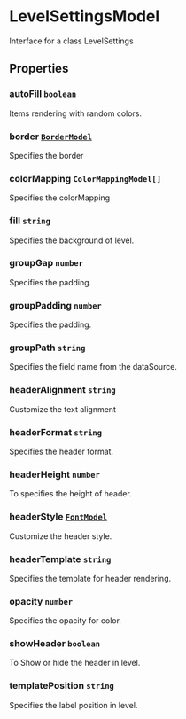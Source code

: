# LevelSettingsModel

Interface for a class LevelSettings

## Properties

### autoFill `boolean`

Items rendering with random colors.

### border [`BorderModel`](./api-borderModel.html)

Specifies the border

### colorMapping `ColorMappingModel[]`

Specifies the colorMapping

### fill `string`

Specifies the background of level.

### groupGap `number`

Specifies the padding.

### groupPadding `number`

Specifies the padding.

### groupPath `string`

Specifies the field name from the dataSource.

### headerAlignment `string`

Customize the text alignment

### headerFormat `string`

Specifies the header format.

### headerHeight `number`

To specifies the height of header.

### headerStyle [`FontModel`](./api-fontModel.html)

Customize the header style.

### headerTemplate `string`

Specifies the template for header rendering.

### opacity `number`

Specifies the opacity for color.

### showHeader `boolean`

To Show or hide the header in level.

### templatePosition `string`

Specifies the label position in level.
